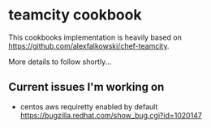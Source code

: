 # teamcity cookbook

This cookbooks implementation is heavily based on https://github.com/alexfalkowski/chef-teamcity.

More details to follow shortly...
## Current issues I'm working on
* centos aws requiretty enabled by default https://bugzilla.redhat.com/show_bug.cgi?id=1020147
